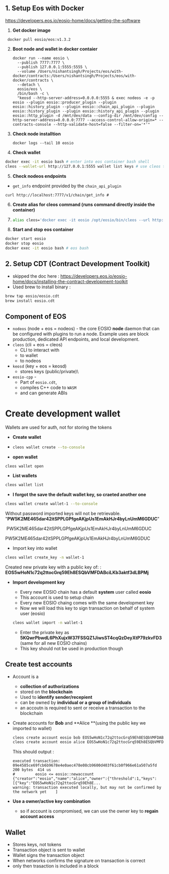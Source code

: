 

## 1. Setup Eos with Docker

https://developers.eos.io/eosio-home/docs/getting-the-software

1. **Get docker image** 

```
 docker pull eosio/eos:v1.3.2
```

2. **Boot node and wallet in docker contaier**

   ```
   docker run --name eosio \
     --publish 7777:7777 \
     --publish 127.0.0.1:5555:5555 \
     --volume /Users/nishantsingh/Projects/eos/with-docker/contracts:/Users/nishantsingh/Projects/eos/with-docker/contracts \
     --detach \
     eosio/eos \
     /bin/bash -c \
     "keosd --http-server-address=0.0.0.0:5555 & exec nodeos -e -p eosio --plugin eosio::producer_plugin --plugin eosio::history_plugin --plugin eosio::chain_api_plugin --plugin eosio::history_plugin --plugin eosio::history_api_plugin --plugin eosio::http_plugin -d /mnt/dev/data --config-dir /mnt/dev/config --http-server-address=0.0.0.0:7777 --access-control-allow-origin=* --contracts-console --http-validate-host=false --filter-on='*'"
   ```

3. **Check node installtion** 

    ```
    docker logs --tail 10 eosio
    ```

4. **Check wallet**

```bash
docker exec -it eosio bash # enter into eos container bash shell
cleos --wallet-url http://127.0.0.1:5555 wallet list keys # use cleos to conect with keosd and check wallets (right now their is no wallet)
```

5. **Check nodeos endpoints**

-  `get_info` endpoint provided by the `chain_api_plugin`

  ```
  curl http://localhost:7777/v1/chain/get_info # 
  ```



6. **Create alias for cleos command (runs command directly inside the container)**

7. ```bash
   alias cleos='docker exec -it eosio /opt/eosio/bin/cleos --url http://127.0.0.1:7777 --wallet-url http://127.0.0.1:5555'
   ```



7. **Start and stop eos container** 

```bash
docker start eosio
docker stop eosio
docker exec -it eosio bash # eos bash

```




## 2. Setup CDT (Contract Development Toolkit)

- skipped the doc here : https://developers.eos.io/eosio-home/docs/installing-the-contract-development-toolkit
- Used brew to install binary : 

```bash
brew tap eosio/eosio.cdt
brew install eosio.cdt
```



## Component of EOS 

- `nodeos` (node + eos = nodeos) - the core EOSIO **node** daemon that can be configured with plugins to run a node. Example uses are block production, dedicated API endpoints, and local development.
- `cleos` (cli + eos = cleos) 
  - CLI to interact with
  - to wallet
  - to nodeos
- `keosd` (key + eos = keosd) 
  - stores keys (public/private)\
- `eosio-cpp` - 
  - Part of `eosio.cdt`, 
  - compiles C++ code to `WASM` 
  - and can generate ABIs



# Create development wallet

Wallets are used for auth, not for storing the tokens

- **Create wallet** 

- ```bash
  cleos wallet create --to-console
  ```

- **open wallet** 

```
cleos wallet open
```

- **List wallets**

```bash
cleos wallet list
```

- **I forgot the save the default wallet key, so craeted another one**

```bash
cleos wallet create wallet-1 --to-console
```

Without password imported keys will not be retrievable.
"**PW5K2ME465dar42itSPPLGPfgeAKjpUs1EmAkHJr4byLnUmM6GDUC**"

​	PW5K2ME465dar42itSPPLGPfgeAKjpUs1EmAkHJr4byLnUmM6GDUC

PW5K2ME465dar42itSPPLGPfgeAKjpUs1EmAkHJr4byLnUmM6GDUC

- Import key into wallet

```bash
cleos wallet create_key -n wallet-1
```

Created new private key with a public key of: : **EOS5wHoN1c72q2ttocGrq59Eh8ESQbVMFDABciLKb3aktf3dLBPMj** 

- **Import development key**

  - Every new EOSIO chain has a default **system** user called **eosio**
  - This account is used to setup chain
  - Every new EOSIO chaing comes with the same development key
  - Now we will load this key to sign transaction on behalf of system user (eosio)

  ``` bash
  cleos wallet import -n wallet-1
  ```

  - Enter the private key as **5KQwrPbwdL6PhXujxW37FSSQZ1JiwsST4cqQzDeyXtP79zkvFD3** (same for all new EOSIO chains)
  - This key should not be used in production though



## Create test accounts

- Account is a 
  - **collection of authorizations**
  - stored on the **blockchain**
  - Used to **identify sender/recepient**
  - can be owned by **individual or a group of individuals**
  - an accoutn is required to sent or receive a transaction to the blockchain

- Create accounts for **Bob** and **Alice **(using the public key we imported to wallet)

  ```bash
  cleos create account eosio bob EOS5wHoN1c72q2ttocGrq59Eh8ESQbVMFDABciLKb3aktf3dLBPMj 
  cleos create account eosio alice EOS5wHoN1c72q2ttocGrq59Eh8ESQbVMFDABciLKb3aktf3dLBPMj
  ```

  This should output : 

  ```
  executed transaction: 09e4585ce69fcb6b9678e4e0aec478e08cb9600d403f61cb0f966e61a507a5fd  200 bytes  414 us
  #         eosio <= eosio::newaccount            {"creator":"eosio","name":"alice","owner":{"threshold":1,"keys":[{"key":"EOS5wHoN1c72q2ttocGrq59Eh8E...
  warning: transaction executed locally, but may not be confirmed by the network yet    ]
  ```

- **Use a owner/active key combination**

  - so if account is compromised, we can use the owner key to **regain account access**



## Wallet

- Stores keys, not tokens
- Transaction object is sent to wallet
- Wallet signs the transaction object 
- When networks confirms the signature on transaction is correct
- only then trasaction is included in a block


